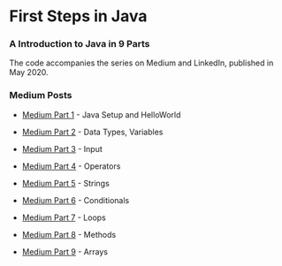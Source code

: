 # First Steps in Java 
### A Introduction to Java in 9 Parts 
The code accompanies the series on Medium and LinkedIn, published in May 2020. 
 
### Medium Posts 
* [Medium Part 1] - Java Setup and HelloWorld
* [Medium Part 2] - Data Types, Variables
* [Medium Part 3] - Input
* [Medium Part 4] - Operators
* [Medium Part 5] - Strings
* [Medium Part 6] - Conditionals
* [Medium Part 7] - Loops
* [Medium Part 8] - Methods
* [Medium Part 9] - Arrays

   [Medium Part 1]: <https://https://medium.com/@mikedietz724/oop-in-coldfusion-part-1-24163913facc>
   [Medium Part 2]: <https://https://medium.com/@mikedietz724/oop-in-coldfusion-part-1-24163913facc>
   [Medium Part 3]: <https://https://medium.com/@mikedietz724/oop-in-coldfusion-part-1-24163913facc>
   [Medium Part 4]: <https://https://medium.com/@mikedietz724/oop-in-coldfusion-part-1-24163913facc>
   [Medium Part 5]: <https://https://medium.com/@mikedietz724/oop-in-coldfusion-part-1-24163913facc>
   [Medium Part 6]: <https://https://medium.com/@mikedietz724/oop-in-coldfusion-part-1-24163913facc>
   [Medium Part 7]: <https://https://medium.com/@mikedietz724/oop-in-coldfusion-part-1-24163913facc>
   [Medium Part 8]: <https://https://medium.com/@mikedietz724/oop-in-coldfusion-part-1-24163913facc>
   [Medium Part 9]: <https://https://medium.com/@mikedietz724/oop-in-coldfusion-part-1-24163913facc>

  
  
